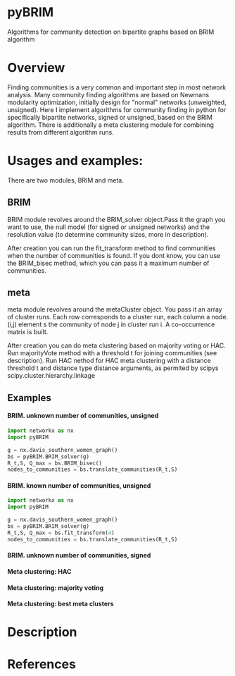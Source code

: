 # pyBRIM
Algorithms for community detection on bipartite graphs based on BRIM algorithm

# Overview

Finding communities is a very common and important step in most network analysis. Many community finding algorithms are based on Newmans modularity optimization, initially design for "normal" networks (unweighted, unsigned). Here I implement algorithms for community finding in python for specifically bipartite networks, signed or unsigned, based on the BRIM algorithm. There is additionally a meta clustering module for combining results from different algorithm runs.

# Usages and examples:

There are two modules, BRIM and meta.

## BRIM
BRIM module revolves around the BRIM_solver object.Pass it the graph you want to use, the null model (for signed or unsigned networks) and the resolution value (to determine community sizes, more in description).

After creation you can run the fit_transform method to find communities when the number of communities is found. If you dont know, you can use the BRIM_bisec method, which you can pass it a maximum number of communities.

## meta
meta module revolves around the metaCluster object. You pass it an array of cluster runs. Each row corresponds to a cluster run, each column a node. (i,j) element s the community of node j in cluster run i. A co-occurrence matrix is built.

After creation you can do meta clustering based on majority voting or HAC. Run majorityVote method with a threshold t for joining communities (see description). Run HAC nethod for HAC meta clustering with a distance threshold t and distance type distance arguments, as permited by scipys scipy.cluster.hierarchy.linkage
## Examples

#### BRIM. unknown number of communities, unsigned
```python
import networkx as nx
import pyBRIM

g = nx.davis_southern_women_graph()
bs = pyBRIM.BRIM_solver(g)
R_t,S, Q_max = bs.BRIM_bisec()
nodes_to_communities = bs.translate_communities(R_t,S)
```

#### BRIM. known number of communities, unsigned
```python
import networkx as nx
import pyBRIM

g = nx.davis_southern_women_graph()
bs = pyBRIM.BRIM_solver(g)
R_t,S, Q_max = bs.fit_transform(4)
nodes_to_communities = bs.translate_communities(R_t,S)
```
#### BRIM. unknown number of communities, signed

#### Meta clustering: HAC

#### Meta clustering: majority voting

#### Meta clustering: best meta clusters

# Description

# References

